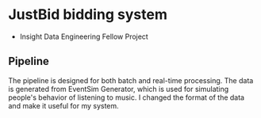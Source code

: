 # JustBid bidding system
* Insight Data Engineering Fellow Project


## Pipeline

The pipeline is designed for both batch and real-time processing. The data is generated from EventSim Generator, which is used for simulating people's behavior of listening to music. I changed the format of the data and make it useful for my system.

